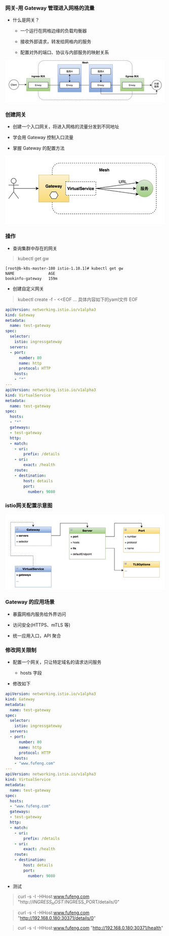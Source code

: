 ### 网关-用 Gateway 管理进入网格的流量

- 什么是网关？

  - 一个运行在网格边缘的负载均衡器

  - 接收外部请求，转发给网格内的服务

  - 配置对外的端口、协议与内部服务的映射关系

![网关示意图](image/网关示意图.png)

### 创建网关
- 创建一个入口网关，将进入网格的流量分发到不同地址

- 学会用 Gateway 控制入口流量

- 掌握 Gateway 的配置方法

![网关服务用例示意图](image/网关服务用例示意图.png)

### 操作
- 查询集群中存在的网关

> kubectl get gw
```shell
[root@b-k8s-master-180 istio-1.10.1]# kubectl get gw
NAME               AGE
bookinfo-gateway   159m
```

- 创建自定义网关

> kubectl create -f - <<EOF
... 具体内容如下的yaml文件
EOF

```yaml
apiVersion: networking.istio.io/v1alpha3
kind: Gateway
metadata:
  name: test-gateway
spec:
  selector:
    istio: ingressgateway
  servers:
  - port:
      number: 80
      name: http
      protocol: HTTP
    hosts:
    - "*"  
---
apiVersion: networking.istio.io/v1alpha3
kind: VirtualService
metadata:
  name: test-gateway
spec:
  hosts:
  - "*"
  gateways:
  - test-gateway
  http:
  - match:
    - uri: 
        prefix: /details
    - uri:
        exact: /health
    route:
    - destination:
        host: details
        port:
          number: 9080
```

### istio网关配置示意图
![istio网关配置示意图](image/istio网关配置示意图.png)

### Gateway 的应用场景
- 暴露网格内服务给外界访问
  
- 访问安全(HTTPS、mTLS 等)
  
- 统一应用入口，API 聚合

### 修改网关限制
- 配置一个网关，只让特定域名的请求访问服务

  - hosts 字段

- 修改如下
```yaml
apiVersion: networking.istio.io/v1alpha3
kind: Gateway
metadata:
  name: test-gateway
spec:
  selector:
    istio: ingressgateway
  servers:
  - port:
      number: 80
      name: http
      protocol: HTTP
    hosts:
    - "www.fufeng.com"  
---
apiVersion: networking.istio.io/v1alpha3
kind: VirtualService
metadata:
  name: test-gateway
spec:
  hosts:
  - "www.fufeng.com"
  gateways:
  - test-gateway
  http:
  - match:
    - uri: 
        prefix: /details
    - uri:
        exact: /health
    route:
    - destination:
        host: details
        port:
          number: 9080
```

- 测试
> curl -s -I -HHost:www.fufeng.com "http://$INGRESS_HOST:$INGRESS_PORT/details/0"

> curl -s -I -HHost:www.fufeng.com "http://192.168.0.180:30371/details/0"

> curl -s -I -HHost:www.fufeng.com "http://192.168.0.180:30371/health"

